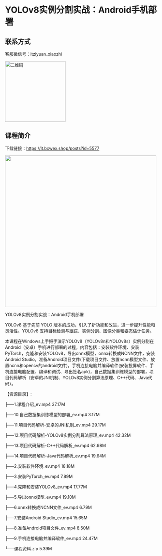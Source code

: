# YOLOv8实例分割实战：Android手机部署

## 联系方式

客服微信号：itziyuan_xiaozhi

<img src="https://ziyuanyun.oss-cn-guangzhou.aliyuncs.com/common/20240614073449/666b82192834a.jpg" width="200" height="200" alt="二维码">

## 课程简介

下载链接：https://it.bcwex.shop/posts?id=5577

<img src="https://ziyuanyun.oss-cn-guangzhou.aliyuncs.com/yun/20241201163116/674c1ed46b0fb.jpg" width="500" alt="">

  YOLOv8实例分割实战：Android手机部署



 YOLOv8 基于先前 YOLO 版本的成功，引入了新功能和改进，进一步提升性能和灵活性。YOLOv8 支持目标检测与跟踪、实例分割、图像分类和姿态估计任务。

 本课程在Windows上手把手演示YOLOv8（YOLOv8n和YOLOv8s）实例分割在Android（安卓）手机进行部署的过程。内容包括：安装软件环境、安装PyTorch，克隆和安装YOLOv8，导出onnx模型，onnx转换成NCNN文件，安装Android Studio，准备Android项目文件(下载项目文件、放置ncnn模型文件、放置ncnn和opencv的android文件)，手机连接电脑并编译软件(安装投屏软件、手机连接电脑配置、编译和调试、导出签名apk)，自己数据集训练模型的部署，项目代码解析（安卓的JNI机制、YOLOv8实例分割算法原理、C++代码、Java代码）。

 【资源目录】:

 ├──1.课程介绍_ev.mp4 37.17M

 ├──10.自己数据集训练模型的部署_ev.mp4 3.17M

 ├──11.项目代码解析-安卓的JNI机制_ev.mp4 29.17M

 ├──12.项目代码解析-YOLOv8实例分割算法原理_ev.mp4 42.32M

 ├──13.项目代码解析-C++代码解析_ev.mp4 62.98M

 ├──14.项目代码解析-Java代码解析_ev.mp4 19.64M

 ├──2.安装软件环境_ev.mp4 18.18M

 ├──3.安装PyTorch_ev.mp4 7.89M

 ├──4.克隆和安装YOLOv8_ev.mp4 17.77M

 ├──5.导出onnx模型_ev.mp4 19.10M

 ├──6.onnx转换成NCNN文件_ev.mp4 6.79M

 ├──7.安装Android Studio_ev.mp4 15.65M

 ├──8.准备Android项目文件_ev.mp4 8.50M

 ├──9.手机连接电脑并编译软件_ev.mp4 24.47M

 └──课程资料.zip 5.39M

 &nbsp;

  